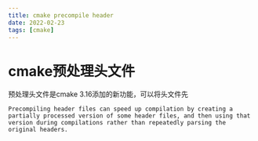 ```yaml
---
title: cmake precompile header
date: 2022-02-23
tags: [cmake]
---
```


# cmake预处理头文件

预处理头文件是cmake 3.16添加的新功能，可以将头文件先

```
Precompiling header files can speed up compilation by creating a partially processed version of some header files, and then using that version during compilations rather than repeatedly parsing the original headers.
```
